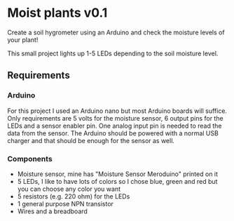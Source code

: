 # Moist plants v0.1

Create a soil hygrometer using an Arduino and check the moisture levels of your plant!

This small project lights up 1-5 LEDs depending to the soil moisture level.

## Requirements

### Arduino

For this project I used an Arduino nano but most Arduino boards will suffice.
Only requirements are 5 volts for the moisture sensor, 6 output pins for the LEDs and a sensor enabler pin.
One analog input pin is needed to read the data from the sensor. The Arduino should be powered with a normal
USB charger and that should be enough for the sensor as well.

### Components

- Moisture sensor, mine has "Moisture Sensor Meroduino" printed on it
- 5 LEDs, I like to have lots of colors so I chose blue, green and red but you can choose any color you want
- 5 resistors (e.g. 220 ohm) for the LEDs
- 1 general purpose NPN transistor
- Wires and a breadboard
